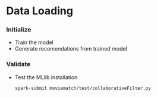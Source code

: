 # Data Loading

### Initialize

* Train the model
* Generate recomendations from trained model

### Validate

* Test the MLlib installation

      spark-submit moviematch/test/collaborativeFilter.py

